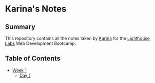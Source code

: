 # Karina's Notes 
## Summary 

This repository contains all the notes taken by [Karina](https://github.com/Syransong) for the [Lighthouse Labs](https://www.lighthouselabs.ca/) Web Development Bootcamp.  

## Table of Contents 
* [Week 1](/Week_1)
  * [Day 1](/Week_1/Day_1)
  
